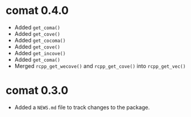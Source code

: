 # comat 0.4.0

* Added `get_coma()`
* Added `get_cove()`
* Added `get_cocoma()`
* Added `get_cove()`
* Added `get_incove()`
* Added `get_coma()`
* Merged `rcpp_get_wecove()` and `rcpp_get_cove()` into `rcpp_get_vec()`

# comat 0.3.0

* Added a `NEWS.md` file to track changes to the package.
